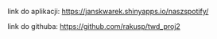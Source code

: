 link do aplikacji: https://janskwarek.shinyapps.io/naszspotify/

link do githuba: https://github.com/rakusp/twd_proj2
